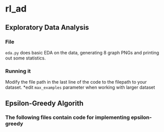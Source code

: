 # rl_ad


## Exploratory Data Analysis
### File
```eda.py``` does basic EDA on the data, generating 8 graph PNGs and printing out some statistics.
### Running it
Modify the file path in the last line of the code to the filepath to your dataset.
*edit ```max_examples``` parameter when working with larger dataset


## Epsilon-Greedy Algorith
### The following files contain code for implementing epsilon-greedy

